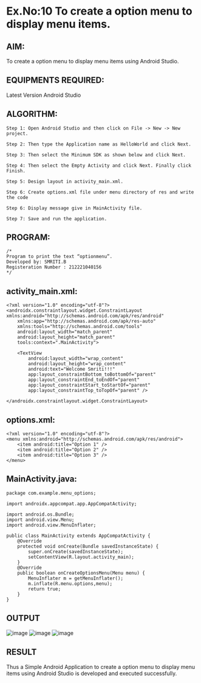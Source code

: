 # Ex.No:10 To create a option menu to display menu items.


## AIM:

To create a option menu to display menu items using Android Studio.

## EQUIPMENTS REQUIRED:

Latest Version Android Studio

## ALGORITHM:
```
Step 1: Open Android Studio and then click on File -> New -> New project.

Step 2: Then type the Application name as HelloWorld and click Next.

Step 3: Then select the Minimum SDK as shown below and click Next.

Step 4: Then select the Empty Activity and click Next. Finally click Finish.

Step 5: Design layout in activity_main.xml.

Step 6: Create options.xml file under menu directory of res and write the code

Step 6: Display message give in MainActivity file.

Step 7: Save and run the application.
```


## PROGRAM:
```
/*
Program to print the text “optionmenu”.
Developed by: SMRITI.B
Registeration Number : 212221040156
*/
```
## activity_main.xml:
```
<?xml version="1.0" encoding="utf-8"?>
<androidx.constraintlayout.widget.ConstraintLayout xmlns:android="http://schemas.android.com/apk/res/android"
    xmlns:app="http://schemas.android.com/apk/res-auto"
    xmlns:tools="http://schemas.android.com/tools"
    android:layout_width="match_parent"
    android:layout_height="match_parent"
    tools:context=".MainActivity">

    <TextView
        android:layout_width="wrap_content"
        android:layout_height="wrap_content"
        android:text="Welcome Smriti!!!"
        app:layout_constraintBottom_toBottomOf="parent"
        app:layout_constraintEnd_toEndOf="parent"
        app:layout_constraintStart_toStartOf="parent"
        app:layout_constraintTop_toTopOf="parent" />

</androidx.constraintlayout.widget.ConstraintLayout>
```
## options.xml:
```
<?xml version="1.0" encoding="utf-8"?>
<menu xmlns:android="http://schemas.android.com/apk/res/android">
    <item android:title="Option 1" />
    <item android:title="Option 2" />
    <item android:title="Option 3" />
</menu>
```
## MainActivity.java:
```
package com.example.menu_options;

import androidx.appcompat.app.AppCompatActivity;

import android.os.Bundle;
import android.view.Menu;
import android.view.MenuInflater;

public class MainActivity extends AppCompatActivity {
    @Override
    protected void onCreate(Bundle savedInstanceState) {
        super.onCreate(savedInstanceState);
        setContentView(R.layout.activity_main);
    }
    @Override
    public boolean onCreateOptionsMenu(Menu menu) {
        MenuInflater m = getMenuInflater();
        m.inflate(R.menu.options,menu);
        return true;
    }
}
```

## OUTPUT
![image](https://github.com/smriti1910/MenuOptions/assets/133334803/b4073ecd-7f90-4fa9-a25e-3ec484f3d5f7)
![image](https://github.com/smriti1910/MenuOptions/assets/133334803/f0b74a78-c5c6-4209-bee5-d1bdaaeebb4e)
![image](https://github.com/smriti1910/MenuOptions/assets/133334803/3b7dfc2a-bad3-41f0-8946-34952ae3251b)




## RESULT
Thus a Simple Android Application to create a option menu to display menu items using Android Studio is developed and executed successfully.

